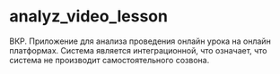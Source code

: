 # analyz_video_lesson
ВКР. Приложение для анализа проведения онлайн урока на онлайн платформах. Система является интеграционной, что означает, что система не производит самостоятельного созвона.
